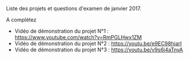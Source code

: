 Liste des projets et questions d'examen de janvier 2017.

A complétez 

- Vidéo de démonstration du projet N°1 : https://www.youtube.com/watch?v=RmPGLHwx1ZM
- Vidéo de démonstration du projet N°2 : https://youtu.be/e9EC98hiarI
- Vidéo de démonstration du projet N°3 : https://youtu.be/v9s6j4aTnyA

